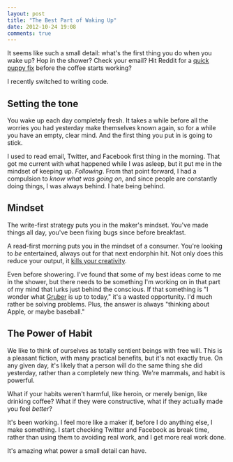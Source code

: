```yaml
---
layout: post
title: "The Best Part of Waking Up"
date: 2012-10-24 19:08
comments: true
---
```


It seems like such a small detail: what's the first thing you do when you wake
up?  Hop in the shower?  Check your email?  Hit Reddit for a [quick puppy
fix][3] before the coffee starts working?

I recently switched to writing code.

## Setting the tone

You wake up each day completely fresh.  It takes a while before all the worries
you had yesterday make themselves known again, so for a while you have an
empty, clear mind.  And the first thing you put in is going to stick.

I used to read email, Twitter, and Facebook first thing in the morning.  That
got me current with what happened while I was asleep, but it put me in the
mindset of keeping up.  *Following*.  From that point forward, I had
a compulsion to *know what was going on*, and since people are constantly doing
things, I was always behind.  I hate being behind.

## Mindset

The write-first strategy puts you in the maker's mindset.  You've made things
all day, you've been fixing bugs since before breakfast.

A read-first morning puts you in the mindset of a consumer.  You're looking to
*be* entertained, always out for that next endorphin hit.  Not only does this
reduce your output, it [kills your creativity][1].

Even before showering.  I've found that some of my best ideas come to me in the
shower, but there needs to be something I'm working on in that part of my mind
that lurks just behind the conscious.  If that something is "I wonder what
[Gruber][2] is up to today," it's a wasted opportunity.  I'd much rather be solving
problems.  Plus, the answer is always "thinking about Apple, or maybe baseball."

## The Power of Habit

We like to think of ourselves as totally sentient beings with free will.  This
is a pleasant fiction, with many practical benefits, but it's not exactly true.
On any given day, it's likely that a person will do the same thing she did
yesterday, rather than a completely new thing.  We're mammals, and habit is
powerful.

What if your habits weren't harmful, like heroin, or merely benign, like
drinking coffee?  What if they were constructive, what if they actually made
you feel *better*?

It's been working.  I feel more like a maker if, before I do anything else,
I make something.  I start checking Twitter and Facebook as break time, rather
than using them to avoiding real work, and I get more real work done.

It's amazing what power a small detail can have.

[1]: http://devburner.net/2012/07/the-1-thing-that-will-destroy-your-creativity-in-the-morning/
[2]: http://daringfireball.net/
[3]: http://aww.reddit.com/
